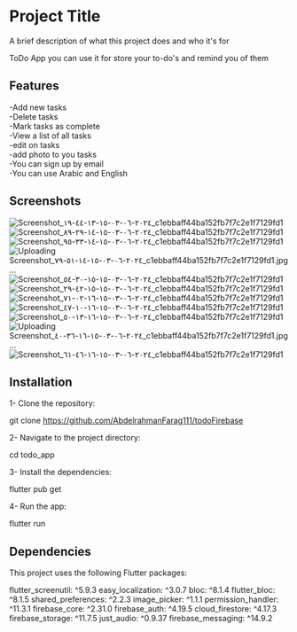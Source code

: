 
# Project Title

A brief description of what this project does and who it's for

ToDo App you can use it for store your to-do's and remind you of them
## Features

-Add new tasks   
-Delete tasks   
-Mark tasks as complete    
-View a list of all tasks  
-edit on tasks  
-add photo to you tasks  
-You can sign up by email   
-You can use Arabic and English
## Screenshots

![Screenshot_٢٠٢٤-٠٦-٠٣-١٥-١٣-٤٤-١٩_c1ebbaff44ba152fb7f7c2e1f7129fd1](https://github.com/AbdelrahmanFarag111/todoFirebase/assets/116631886/64576aaf-d1e5-46f6-936f-fdcc0912aeab)
![Screenshot_٢٠٢٤-٠٦-٠٣-١٥-١٤-٢٩-٨٩_c1ebbaff44ba152fb7f7c2e1f7129fd1](https://github.com/AbdelrahmanFarag111/todoFirebase/assets/116631886/2c1d5272-59f9-4e0d-9aa6-87ab1c193cf9)
![Screenshot_٢٠٢٤-٠٦-٠٣-١٥-١٤-٣٣-٩٥_c1ebbaff44ba152fb7f7c2e1f7129fd1](https://github.com/AbdelrahmanFarag111/todoFirebase/assets/116631886/439b3458-1242-4b3b-b25f-2bf98b267965)
![Uploading Screenshot_٢٠٢٤-٠٦-٠٣-١٥-١٤-٥١-٧٩_c1ebbaff44ba152fb7f7c2e1f7129fd1.jpg…]()
![Screenshot_٢٠٢٤-٠٦-٠٣-١٥-١٥-٣٠-٥٤_c1ebbaff44ba152fb7f7c2e1f7129fd1](https://github.com/AbdelrahmanFarag111/todoFirebase/assets/116631886/ef061e6f-2d75-4698-b731-295af0f64938)
![Screenshot_٢٠٢٤-٠٦-٠٣-١٥-١٥-٤٢-٢٩_c1ebbaff44ba152fb7f7c2e1f7129fd1](https://github.com/AbdelrahmanFarag111/todoFirebase/assets/116631886/48c837a8-80d1-46ba-ab55-bdd1f9a8de0f)
![Screenshot_٢٠٢٤-٠٦-٠٣-١٥-١٦-٠٢-٧١_c1ebbaff44ba152fb7f7c2e1f7129fd1](https://github.com/AbdelrahmanFarag111/todoFirebase/assets/116631886/801b33a7-3f0a-44d7-8174-9a86236a60bb)
![Screenshot_٢٠٢٤-٠٦-٠٣-١٥-١٦-١٠-٤٧_c1ebbaff44ba152fb7f7c2e1f7129fd1](https://github.com/AbdelrahmanFarag111/todoFirebase/assets/116631886/278bf001-0a23-4356-a96d-3acc03f0bb0b)
![Screenshot_٢٠٢٤-٠٦-٠٣-١٥-١٦-١٣-٥٠_c1ebbaff44ba152fb7f7c2e1f7129fd1](https://github.com/AbdelrahmanFarag111/todoFirebase/assets/116631886/1acf0854-a8df-40a5-9e45-7849a06e195e)
![Uploading Screenshot_٢٠٢٤-٠٦-٠٣-١٥-١٦-٣٦-٤٠_c1ebbaff44ba152fb7f7c2e1f7129fd1.jpg…]()
![Screenshot_٢٠٢٤-٠٦-٠٣-١٥-١٦-٤٦-٦١_c1ebbaff44ba152fb7f7c2e1f7129fd1](https://github.com/AbdelrahmanFarag111/todoFirebase/assets/116631886/efb6b717-6433-4348-9f20-ac781384f404)



## Installation

1- Clone the repository:

git clone https://github.com/AbdelrahmanFarag111/todoFirebase

2- Navigate to the project directory:

cd todo_app

3- Install the dependencies:

flutter pub get

4- Run the app:

flutter run



    
## Dependencies
This project uses the following Flutter packages:

  flutter_screenutil: ^5.9.3 
  easy_localization: ^3.0.7
  bloc: ^8.1.4
  flutter_bloc: ^8.1.5
  shared_preferences: ^2.2.3
  image_picker: ^1.1.1
  permission_handler: ^11.3.1
  firebase_core: ^2.31.0
  firebase_auth: ^4.19.5
  cloud_firestore: ^4.17.3
  firebase_storage: ^11.7.5
  just_audio: ^0.9.37
  firebase_messaging: ^14.9.2
